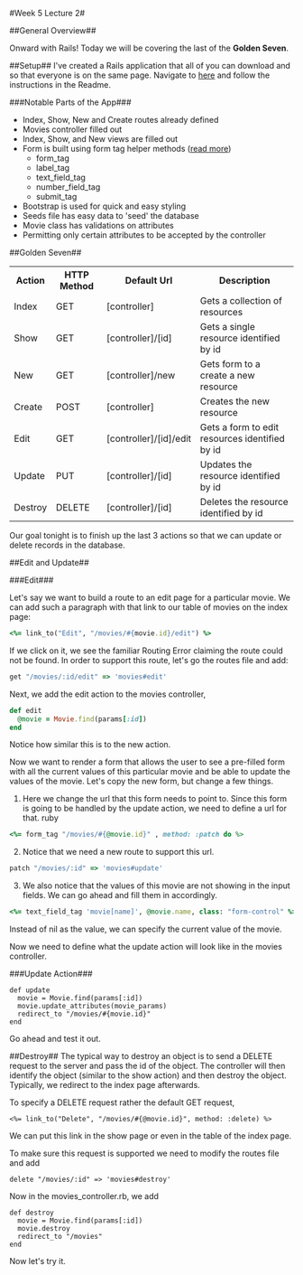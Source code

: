 #Week 5 Lecture 2#

##General Overview##

Onward with Rails! Today we will be covering the last of the **Golden Seven**.

##Setup##
I've created a Rails application that all of you can download and so that everyone is on the same page. Navigate to [here](https://github.com/edge-academy/imdb.git) and follow the instructions in the Readme.

###Notable Parts of the App###
 * Index, Show, New and Create routes already defined
 * Movies controller filled out
 * Index, Show, and New views are filled out
 * Form is built using form tag helper methods ([read more](http://guides.rubyonrails.org/form_helpers.html))
   * form_tag
   * label_tag
   * text_field_tag
   * number_field_tag
   * submit_tag
 * Bootstrap is used for quick and easy styling
 * Seeds file has easy data to 'seed' the database
 * Movie class has validations on attributes
 * Permitting only certain attributes to be accepted by the controller

##Golden Seven##

<table>
<tbody>
<tr>
<th>Action </th>
<th>HTTP Method </th>
<th>Default Url </th>
<th>Description </th>
</tr>
<tr>
<td><a name="actionIndex"></a>Index </td>
<td>GET </td>
<td>[controller] </td>
<td>Gets a collection of resources </td>
</tr>
<tr>
<td><a name="actionShow"></a>Show </td>
<td>GET </td>
<td>[controller]/[id] </td>
<td>Gets a single resource identified by id </td>
</tr>
<tr>
<td><a name="actionNew"></a>New </td>
<td>GET </td>
<td>[controller]/new </td>
<td>Gets form to a create a new resource </td>
</tr>
<tr>
<td><a name="actionCreate"></a>Create </td>
<td>POST </td>
<td>[controller] </td>
<td>Creates the new resource </td>
</tr>
<tr>
<td><a name="actionEdit"></a>Edit </td>
<td>GET </td>
<td>[controller]/[id]/edit </td>
<td>Gets a form to edit resources identified by id </td>
</tr>

<tr>
<td><a name="actionUpdate"></a>Update </td>
<td>PUT </td>
<td>[controller]/[id] </td>
<td>Updates the resource identified by id </td>
</tr>
<tr>
<td><a name="actionDestroy"></a>Destroy </td>
<td>DELETE </td>
<td>[controller]/[id] </td>
<td>Deletes the resource identified by id </td>
</tr>
</tbody>
</table>

Our goal tonight is to finish up the last 3 actions so that we can update or delete records in the database.

##Edit and Update##

###Edit###

Let's say we want to build a route to an edit page for a particular movie. We can add such a paragraph with that link to our table of movies on the index page:

```ruby
<%= link_to("Edit", "/movies/#{movie.id}/edit") %>
```

If we click on it, we see the familiar Routing Error claiming the route could not be found. In order to support this route, let's go the routes file and add:

```ruby
get "/movies/:id/edit" => 'movies#edit'
```

Next, we add the edit action to the movies controller,

```ruby
def edit
  @movie = Movie.find(params[:id])
end
```

Notice how similar this is to the new action.

Now we want to render a form that allows the user to see a pre-filled form with all the current values of this particular movie and be able to update the values of the movie. Let's copy the new form, but change a few things.


1. Here we change the url that this form needs to point to. Since this form is going to be handled by the update action, we need to define a url for that.
ruby
```ruby
<%= form_tag "/movies/#{@movie.id}" , method: :patch do %>
```

2. Notice that we need a new route to support this url.
```ruby
patch "/movies/:id" => 'movies#update'
```

3. We also notice that the values of this movie are not showing in the input fields. We can go ahead and fill them in accordingly.
```ruby
<%= text_field_tag 'movie[name]', @movie.name, class: "form-control" %>
```
Instead of nil as the value, we can specify the current value of the movie.

Now we need to define what the update action will look like in the movies controller.

###Update Action###

```
def update
  movie = Movie.find(params[:id])
  movie.update_attributes(movie_params)
  redirect_to "/movies/#{movie.id}"
end
```
Go ahead and test it out.

##Destroy##
The typical way to destroy an object is to send a DELETE request to the server and pass the id of the object. The controller will then identify the object (similar to the show action) and then destroy the object. Typically, we redirect to the index page afterwards.

To specify a DELETE request rather the default GET request,
```
<%= link_to("Delete", "/movies/#{@movie.id}", method: :delete) %>
```

We can put this link in the show page or even in the table of the index page.

To make sure this request is supported we need to modify the routes file and add
```
delete "/movies/:id" => 'movies#destroy'
```

Now in the movies_controller.rb, we add
```
def destroy
  movie = Movie.find(params[:id])
  movie.destroy
  redirect_to "/movies"
end
```

Now let's try it.
